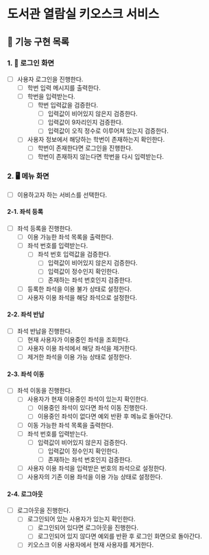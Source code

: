 # 도서관 열람실 키오스크 서비스

## 🚀 기능 구현 목록

### 1. 🔑 로그인 화면

- [ ] 사용자 로그인을 진행한다.
    - [ ] 학번 입력 메시지를 출력한다.
    - [ ] 학번을 입력받는다.
      - [ ] 학번 입력값을 검증한다.
        - [ ] 입력값이 비어있지 않은지 검증한다.
        - [ ] 입력값이 9자리인지 검증한다.
        - [ ] 입력값이 오직 정수로 이루어져 있는지 검증한다.
    - [ ] 사용자 정보에서 해당하는 학번이 존재하는지 확인한다.
      - [ ] 학번이 존재한다면 로그인을 진행한다.
      - [ ] 학번이 존재하지 않는다면 학번을 다시 입력받는다.

### 2. 🖥️ 메뉴 화면

- [ ] 이용하고자 하는 서비스를 선택한다.

#### 2-1. 좌석 등록

- [ ] 좌석 등록을 진행한다.
  - [ ] 이용 가능한 좌석 목록을 출력한다.
  - [ ] 좌석 번호를 입력받는다.
    - [ ] 좌석 번호 입력값을 검증한다.
      - [ ] 입력값이 비어있지 않은지 검증한다.
      - [ ] 입력값이 정수인지 확인한다.
      - [ ] 존재하는 좌석 번호인지 검증한다.
  - [ ] 등록한 좌석을 이용 불가 상태로 설정한다.
  - [ ] 사용자 이용 좌석을 해당 좌석으로 설정한다.

#### 2-2. 좌석 반납

- [ ] 좌석 반납을 진행한다.
  - [ ] 현재 사용자가 이용중인 좌석을 조회한다.
  - [ ] 사용자 이용 좌석에서 해당 좌석을 제거한다.
  - [ ] 제거한 좌석을 이용 가능 상태로 설정한다.

#### 2-3. 좌석 이동

- [ ] 좌석 이동을 진행한다.
  - [ ] 사용자가 현재 이용중인 좌석이 있는지 확인한다.
    - [ ] 이용중인 좌석이 있다면 좌석 이동 진행한다.
    - [ ] 이용중인 좌석이 없다면 예외 반환 후 메뉴로 돌아간다. 
  - [ ] 이동 가능한 좌석 목록을 출력한다.
  - [ ] 좌석 번호를 입력받는다.
    - [ ] 입력값이 비어있지 않은지 검증한다.
      - [ ] 입력값이 정수인지 확인한다.
      - [ ] 존재하는 좌석 번호인지 검증한다.
  - [ ] 사용자 이용 좌석을 입력받은 번호의 좌석으로 설정한다.
  - [ ] 사용자의 기존 이용 좌석을 이용 가능 상태로 설정한다.

#### 2-4. 로그아웃

- [ ] 로그아웃을 진행한다.
  - [ ] 로그인되어 있는 사용자가 있는지 확인한다.
    - [ ] 로그인되어 있다면 로그아웃을 진행한다.
    - [ ] 로그인되어 있지 않다면 예외를 반환 후 로그인 화면으로 돌아간다.
  - [ ] 키오스크 이용 사용자에서 현재 사용자를 제거한다.